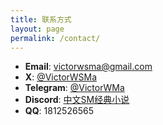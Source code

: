 ```yaml
---
title: 联系方式
layout: page
permalink: /contact/
---
```


- **Email**: [victorwsma@gmail.com](mailto:victorwsma@gmail.com)
- **X**: [@VictorWSMa](https://x.com/VictorWSMa)
- **Telegram**: [@VictorWMa](https://t.me/VictorWMa)
- **Discord**: [中文SM经典小说](https://discord.gg/uzvUy8Ha)
- **QQ**: 1812526565
